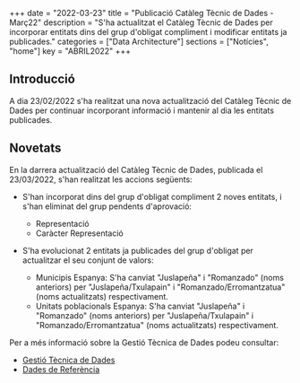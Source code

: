 +++
date        = "2022-03-23"
title       = "Publicació Catàleg Tècnic de Dades - Març22"
description = "S'ha actualitzat el Catàleg Tècnic de Dades per incorporar entitats dins del grup d'obligat compliment i modificar entitats ja publicades."
categories  = ["Data Architecture"]
sections    = ["Notícies", "home"]
key = "ABRIL2022"
+++

## Introducció

A dia 23/02/2022 s'ha realitzat una nova actualització del Catàleg Tècnic de Dades per continuar incorporant informació i mantenir al dia les entitats publicades.
 
## Novetats

En la darrera actualització del Catàleg Tècnic de Dades, publicada el 23/03/2022, s'han realitzat les accions següents:

- S'han incorporat dins del grup d'obligat compliment 2 noves entitats, i s'han eliminat del grup pendents d'aprovació:
  - Representació
  - Caràcter Representació
  
- S'ha evolucionat 2 entitats ja publicades del grup d'obligat per actualitzar el seu conjunt de valors:
  - Municipis Espanya: S'ha canviat "Juslapeña" i "Romanzado" (noms anteriors) per "Juslapeña/Txulapain" i "Romanzado/Erromantzatua" (noms actualitzats) respectivament.
  - Unitats poblacionals Espanya: S'ha canviat "Juslapeña" i "Romanzado" (noms anteriors) per "Juslapeña/Txulapain" i "Romanzado/Erromantzatua" (noms actualitzats) respectivament.


Per a més informació sobre la Gestió Tècnica de Dades podeu consultar:

* [Gestió Tècnica de Dades](https://canigo.ctti.gencat.cat/dadesref/gestiodades/)
* [Dades de Referència](https://canigo.ctti.gencat.cat/dadesref/dadesref/)

